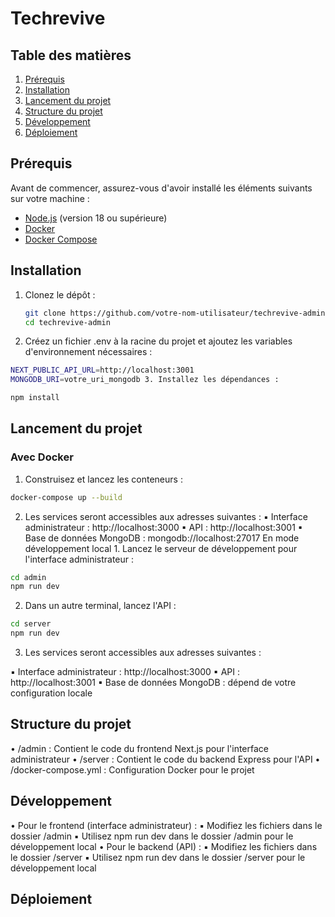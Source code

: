 # Techrevive

## Table des matières

1. [Prérequis](#prérequis)
2. [Installation](#installation)
3. [Lancement du projet](#lancement-du-projet)
4. [Structure du projet](#structure-du-projet)
5. [Développement](#développement)
6. [Déploiement](#déploiement)

## Prérequis

Avant de commencer, assurez-vous d'avoir installé les éléments suivants sur votre machine :

- [Node.js](https://nodejs.org/) (version 18 ou supérieure)
- [Docker](https://www.docker.com/)
- [Docker Compose](https://docs.docker.com/compose/)

## Installation

1. Clonez le dépôt :
   ```bash
   git clone https://github.com/votre-nom-utilisateur/techrevive-admin.git
   cd techrevive-admin
   ```
2. Créez un fichier .env à la racine du projet et ajoutez les variables d'environnement nécessaires :

```bash
NEXT_PUBLIC_API_URL=http://localhost:3001
MONGODB_URI=votre_uri_mongodb 3. Installez les dépendances :
```

```bash
npm install
```

## Lancement du projet

### Avec Docker

1. Construisez et lancez les conteneurs :

```bash
docker-compose up --build
```

2. Les services seront accessibles aux adresses suivantes :
   ▪ Interface administrateur : http://localhost:3000
   ▪ API : http://localhost:3001
   ▪ Base de données MongoDB : mongodb://localhost:27017
   En mode développement local 1. Lancez le serveur de développement pour l'interface administrateur :

```bash
cd admin
npm run dev
```

2. Dans un autre terminal, lancez l'API :

```bash
cd server
npm run dev
```

3. Les services seront accessibles aux adresses suivantes :

▪ Interface administrateur : http://localhost:3000
▪ API : http://localhost:3001
▪ Base de données MongoDB : dépend de votre configuration locale

## Structure du projet

• /admin : Contient le code du frontend Next.js pour l'interface administrateur
• /server : Contient le code du backend Express pour l'API
• /docker-compose.yml : Configuration Docker pour le projet

## Développement

• Pour le frontend (interface administrateur) :
▪ Modifiez les fichiers dans le dossier /admin
▪ Utilisez npm run dev dans le dossier /admin pour le développement local
• Pour le backend (API) :
▪ Modifiez les fichiers dans le dossier /server
▪ Utilisez npm run dev dans le dossier /server pour le développement local

## Déploiement

